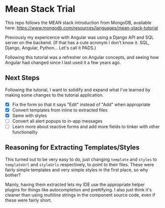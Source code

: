 # Mean Stack Trial

This repo follows the MEAN stack introduction from MongoDB, available here: https://www.mongodb.com/resources/languages/mean-stack-tutorial

Previously my expericence with Angular was using a Django API and SQL server on the backend. (If that has a cute acronym I don't know it. SQL, Django, Angular, Python... Let's call it PADS.)

Following this tutorial was a refresher on Angular concepts, and seeing how Angular had changed since I last used it a few years ago.

## Next Steps

Following the tutorial, I want to solidify and expand what I've learned by making some changes to the tutorial application.

* [x] Fix the form so that it says "Edit" instead of "Add" when appropriate
* [x] Convert templates from inline to extracted files
* [x] Same with styles
* [ ] Convert all alert popups to in-app messages
* [ ] Learn more about reactive forms and add more fields to tinker with other functionality

## Reasoning for Extracting Templates/Styles

This turned out to be very easy to do, just changing `template` and `styles` to `templateUrl` and `styleUrls` respectively, to point to their files. These were fairly simple templates and very simple styles in the first place, so why bother?

Mainly, having them extracted lets my IDE use the appropriate helper plugins for things like autocompletion and prettifying. I also just think it's cleaner than using multiline strings in the component source code, even if these were fairly short.